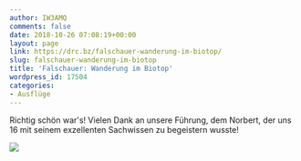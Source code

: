 ```yaml
---
author: IW3AMQ
comments: false
date: 2018-10-26 07:08:19+00:00
layout: page
link: https://drc.bz/falschauer-wanderung-im-biotop/
slug: falschauer-wanderung-im-biotop
title: 'Falschauer: Wanderung im Biotop'
wordpress_id: 17504
categories:
- Ausflüge
---
```


Richtig schön war's! Vielen Dank an unsere Führung, dem Norbert, der uns 16 mit seinem exzellenten Sachwissen zu begeistern wusste!

![](https://drc.bz/wp-content/uploads/2018/10/20181020_120158-1024x576.jpg)
